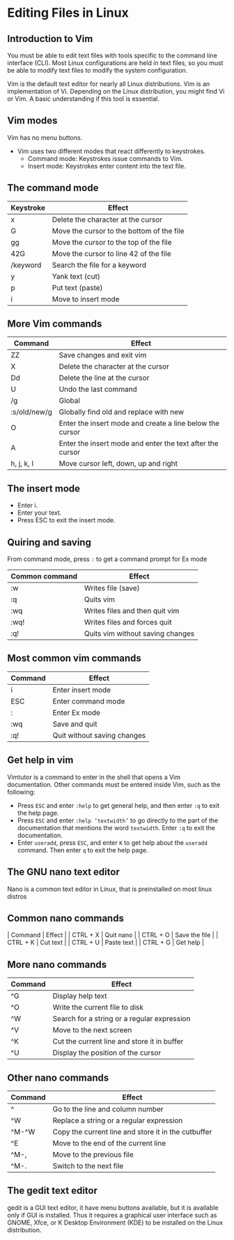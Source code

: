 # Editing Files in Linux

## Introduction to Vim

You must be able to edit text files with tools specific to the command line interface (CLI). Most Linux configurations are held in text files, so you must be able to modify text files to modify the system configuration.

Vim is the default text editor for nearly all Linux distributions. Vim is an implementation of Vi. Depending on the Linux distribution, you might find Vi or Vim. A basic understanding if this tool is essential.

## Vim modes

Vim has no menu buttons.

- Vim uses two different modes that react differently to keystrokes.
  - Command mode: Keystrokes issue commands to Vim.
  - Insert mode: Keystrokes enter content into the text file.

## The command mode

| Keystroke  | Effect  |
|------------|---------|
| x  | Delete the character at the cursor  |
| G  | Move the cursor to the bottom of the file  |
| gg  | Move the cursor to the top of the file  |
| 42G  | Move the cursor to line 42 of the file  |
| /keyword  | Search the file for a keyword  |
| y  | Yank text (cut)  |
| p  | Put text (paste)  |
| i  | Move to insert mode  |

## More Vim commands

| Command  | Effect  |
|----------|---------|
| ZZ  | Save changes and exit vim  |
| X  | Delete the character at the cursor  |
| Dd  | Delete the line at the cursor  |
| U  | Undo the last command  |
| /g  | Global  |
| :s/old/new/g  | Globally find old and replace with new  |
| O  | Enter the insert mode and create a line below the cursor  |
| A  | Enter the insert mode and enter the text after the cursor  |
| h, j, k, l  | Move cursor left, down, up and right  |

## The insert mode

- Enter i.
- Enter your text.
- Press ESC to exit the insert mode.

## Quiring and saving

From command mode, press `:` to get a command prompt for Ex mode

| Common command  | Effect  |
|-----------------|---------|
| :w  | Writes file (save)  |
| :q  | Quits vim  |
| :wq  | Writes files and then quit vim  |
| :wq!  | Writes files and forces quit  |
| :q!  | Quits vim without saving changes  |

## Most common vim commands

| Command  | Effect  |
|----------|---------|
| i  | Enter insert mode  |
| ESC  | Enter command mode  |
| :  | Enter Ex mode  |
| :wq  | Save and quit  |
| :q!  |  Quit without saving changes  |

## Get help in vim

Vimtutor is a command to enter in the shell that opens a Vim documentation. Other commands must be entered inside Vim, such as the following:

- Press `ESC` and enter `:help` to get general help, and then enter `:q` to exit the help page.
- Press `ESC` and enter `:help ‘textwidth’` to go directly to the part of the documentation that mentions the word `textwidth`. Enter `:q` to exit the documentation.
- Enter `useradd`, press `ESC`, and enter `K` to get help about the `useradd` command. Then enter `q` to exit the help page.

## The GNU nano text editor

Nano is a common text editor in Linux, that is preinstalled on most linux distros

## Common nano commands

| Command  | Effect  |
| CTRL + X  | Quit nano  |
| CTRL + O  | Save the file  |
| CTRL + K  | Cut text  |
| CTRL + U  | Paste text  |
| CTRL + G  | Get help  |

## More nano commands

| Command | Effect |
| --- | --- |
| ^G | Display help text |
| ^O | Write the current file to disk |
| ^W | Search for a string or a regular expression |
| ^V | Move to the next screen |
| ^K | Cut the current line and store it in buffer |
| ^U | Display the position of the cursor |

## Other nano commands

| Command | Effect |
| --- | --- |
| ^ | Go to the line and column number |
| ^W | Replace a string or a regular expression |
| ^M-^W | Copy the current line and store it in the cutbuffer |
| ^E | Move to the end of the current line |
| ^M-, | Move to the previous file |
| ^M-. | Switch to the next file |

## The gedit text editor

gedit is a GUI text editor, it have menu buttons available, but it is available only if GUI is installed. Thus it requires a graphical user interface such as GNOME, Xfce, or K Desktop Environment (KDE) to be installed on the Linux distribution.
